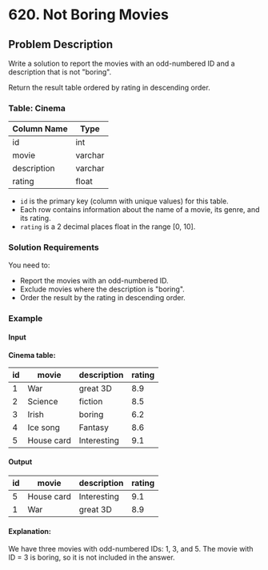 # 620. Not Boring Movies

## Problem Description

Write a solution to report the movies with an odd-numbered ID and a description that is not "boring".

Return the result table ordered by rating in descending order.

### Table: Cinema

| Column Name | Type    |
| ----------- | ------- |
| id          | int     |
| movie       | varchar |
| description | varchar |
| rating      | float   |

- `id` is the primary key (column with unique values) for this table.
- Each row contains information about the name of a movie, its genre, and its rating.
- `rating` is a 2 decimal places float in the range [0, 10].

### Solution Requirements

You need to:

- Report the movies with an odd-numbered ID.
- Exclude movies where the description is "boring".
- Order the result by the rating in descending order.

### Example

#### Input

**Cinema table:**

| id  | movie      | description | rating |
| --- | ---------- | ----------- | ------ |
| 1   | War        | great 3D    | 8.9    |
| 2   | Science    | fiction     | 8.5    |
| 3   | Irish      | boring      | 6.2    |
| 4   | Ice song   | Fantasy     | 8.6    |
| 5   | House card | Interesting | 9.1    |

#### Output

| id  | movie      | description | rating |
| --- | ---------- | ----------- | ------ |
| 5   | House card | Interesting | 9.1    |
| 1   | War        | great 3D    | 8.9    |

#### Explanation:

We have three movies with odd-numbered IDs: 1, 3, and 5. The movie with ID = 3 is boring, so it is not included in the answer.

